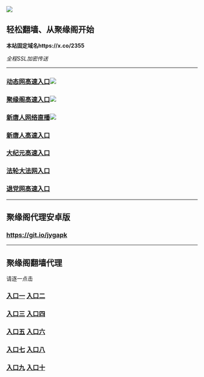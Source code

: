 
![](https://raw.githubusercontent.com/hao369/a/master/j.jpg)



## 轻松翻墙、从聚缘阁开始

**本站固定域名https://x.co/2355**

_全程SSL加密传送_





***

### [动态网高速入口](https://o8m80yyabg.execute-api.ap-northeast-1.amazonaws.com/rt36367447/?id=2)![](https://raw.githubusercontent.com/hao369/a/master/jygdl.gif)

### [聚缘阁高速入口](http://66433e.jtz3.todovision.info)![](https://raw.githubusercontent.com/hao369/a/master/jyg.gif)

### [新唐人网络直播](http://66433e.jtz3.todovision.info/t-1-1)![](https://raw.githubusercontent.com/hao369/a/master/jygtj.gif)

### [新唐人高速入口](https://o8m80yyabg.execute-api.ap-northeast-1.amazonaws.com/rt36367447/?id=5)

### [大纪元高速入口](https://o8m80yyabg.execute-api.ap-northeast-1.amazonaws.com/rt36367447/?id=7)

### [法轮大法网入口](https://o8m80yyabg.execute-api.ap-northeast-1.amazonaws.com/rt36367447/?id=15)

### [退党网高速入口](https://o8m80yyabg.execute-api.ap-northeast-1.amazonaws.com/rt36367447/?id=8)



***



##  聚缘阁代理安卓版

### https://git.io/jygapk


***


## 聚缘阁翻墙代理 

请逐一点击

### **[入口一](https://f5jfy2vrvd.execute-api.ap-northeast-2.amazonaws.com/325267)** **[入口二]( https://ey60eln670.execute-api.ap-northeast-2.amazonaws.com/968852f53)**


### **[入口三](https://s3-ap-southeast-1.amazonaws.com/jyg4/jyg.html)**  **[入口四](https://s3-ap-northeast-1.amazonaws.com/jyg9/jyg.html)**

### **[入口五](https://s3.ap-south-1.amazonaws.com/jyg5/jyg.html)**  **[入口六](https://s3-us-west-2.amazonaws.com/jyg7/jyg.html)**


###  **[入口七](https://s3-us-west-1.amazonaws.com/jyg6/jyg.html)**  **[入口八](https://s3-eu-west-1.amazonaws.com/jyg8/jyg.html)**


###  **[入口九](https://s3.eu-central-1.amazonaws.com/jyg3/jyg.html)**  **[入口十](https://s3-ap-southeast-2.amazonaws.com/jyg1/jyg.html)**




